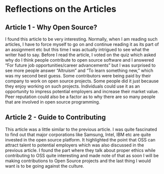 # Reflections on the Articles
## Article 1 - Why Open Source?
I found this article to be very interesting. Normally, when I am reading such articles, I have to force myself to go on and continue reading it as its part of an assignment etc but this time I was actually intrigued to see what the writer had to say. Before I read the article, I voted on the quiz which asked why do I think people contribute to open source software and I answered “For future job opportunities/career advancements” but I was surprised to see more people answer 
“Altruism” and “To learn something new,” which was my second best guess. Some contributors were being paid by their company to work on open source projects. Some people did it just because they enjoy working on such projects. Individuals could use it as an opportunity to impress potential employers and increase their market value. Peer reputation could also be a factor as to why there are so many people that are involved in open source programming. 

## Article 2 - Guide to Contributing 
This article was a little similar to the previous article. I was quite fascinated to find out that major corporations like Samsung, Intel, IBM etc are quite invested in the open source platform. It highlighted the point that OSS can attract talent to potential employers which was also discussed in the previous article. I found the part where they talk about proper ethics while contributing to OSS quite interesting and made note of that as soon I will be making contributions to Open Source projects and the last thing I would want is to be going against the culture. 
